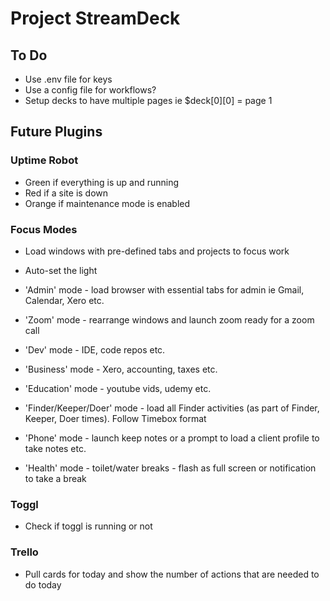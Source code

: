 # Project StreamDeck




## To Do
- Use .env file for keys
- Use a config file for workflows?
- Setup decks to have multiple pages ie $deck[0][0] = page 1


## Future Plugins


### Uptime Robot
- Green if everything is up and running
- Red if a site is down
- Orange if maintenance mode is enabled

### Focus Modes
- Load windows with pre-defined tabs and projects to focus work
- Auto-set the light

- 'Admin' mode - load browser with essential tabs for admin ie Gmail, Calendar, Xero etc.
- 'Zoom' mode - rearrange windows and launch zoom ready for a zoom call
- 'Dev' mode - IDE, code repos etc.
- 'Business' mode - Xero, accounting, taxes etc.
- 'Education' mode - youtube vids, udemy etc.
- 'Finder/Keeper/Doer' mode - load all Finder activities (as part of Finder, Keeper, Doer times). Follow Timebox format
- 'Phone' mode - launch keep notes or a prompt to load a client profile to take notes etc.
- 'Health' mode - toilet/water breaks - flash as full screen or notification to take a break

### Toggl
- Check if toggl is running or not

### Trello
- Pull cards for today and show the number of actions that are needed to do today